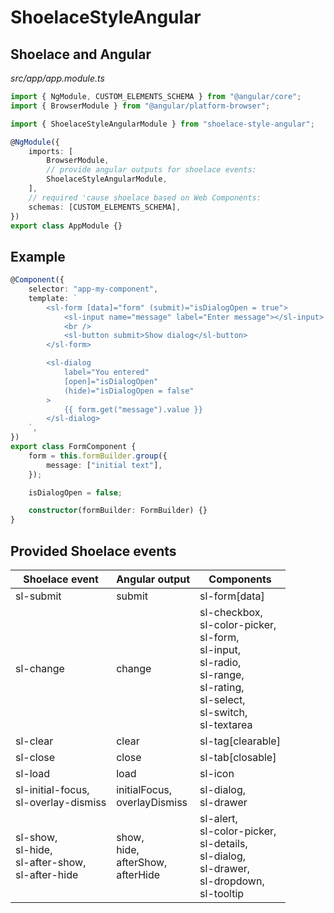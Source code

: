 # ShoelaceStyleAngular

## Shoelace and Angular

_src/app/app.module.ts_

```ts
import { NgModule, CUSTOM_ELEMENTS_SCHEMA } from "@angular/core";
import { BrowserModule } from "@angular/platform-browser";

import { ShoelaceStyleAngularModule } from "shoelace-style-angular";

@NgModule({
    imports: [
        BrowserModule,
        // provide angular outputs for shoelace events:
        ShoelaceStyleAngularModule,
    ],
    // required 'cause shoelace based on Web Components:
    schemas: [CUSTOM_ELEMENTS_SCHEMA],
})
export class AppModule {}
```

## Example

```ts
@Component({
    selector: "app-my-component",
    template: `
        <sl-form [data]="form" (submit)="isDialogOpen = true">
            <sl-input name="message" label="Enter message"></sl-input>
            <br />
            <sl-button submit>Show dialog</sl-button>
        </sl-form>

        <sl-dialog
            label="You entered"
            [open]="isDialogOpen"
            (hide)="isDialogOpen = false"
        >
            {{ form.get("message").value }}
        </sl-dialog>
    `,
})
export class FormComponent {
    form = this.formBuilder.group({
        message: ["initial text"],
    });

    isDialogOpen = false;

    constructor(formBuilder: FormBuilder) {}
}
```

## Provided Shoelace events

<table>
    <thead>
        <tr>
            <th>Shoelace event</th>
            <th>Angular output</th>
            <th>Components</th>
        </tr>
    </thead>
    <tbody>
        <tr>
            <td>sl-submit</td>
            <td>submit</td>
            <td>sl-form[data]</td>
        </tr>
        <tr>
            <td>sl-change</td>
            <td>change</td>
            <td>
                sl-checkbox,<br>
                sl-color-picker,<br>
                sl-form,<br>
                sl-input,<br>
                sl-radio,<br>
                sl-range,<br>
                sl-rating,<br>
                sl-select,<br>
                sl-switch,<br>
                sl-textarea
            </td>
        </tr>
        <tr>
            <td>sl-clear</td>
            <td>clear</td>
            <td>sl-tag[clearable]</td>
        </tr>
        <tr>
            <td>sl-close</td>
            <td>close</td>
            <td>sl-tab[closable]</td>
        </tr>
        <tr>
            <td>sl-load</td>
            <td>load</td>
            <td>sl-icon</td>
        </tr>
        <tr>
            <td>sl-initial-focus,<br>sl-overlay-dismiss</td>
            <td>initialFocus,<br>overlayDismiss</td>
            <td>sl-dialog,<br>sl-drawer</td>
        </tr>
        <tr>
            <td>
                sl-show,<br>
                sl-hide,<br>
                sl-after-show,<br>
                sl-after-hide
            </td>
            <td>
                show,<br>
                hide,<br>
                afterShow,<br>
                afterHide
            </td>
            <td>
                sl-alert,<br>
                sl-color-picker,<br>
                sl-details,<br>
                sl-dialog,<br>
                sl-drawer,<br>
                sl-dropdown,<br>
                sl-tooltip
            </td>
        </tr>
    </tbody>
</table>
